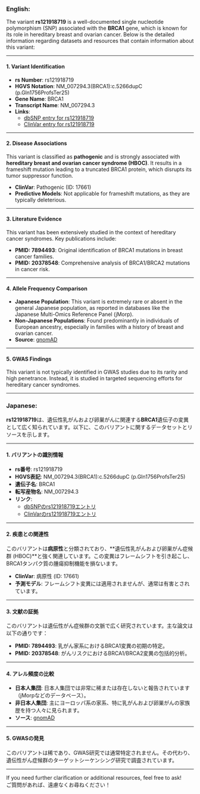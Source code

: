 ### English:
The variant **rs121918719** is a well-documented single nucleotide polymorphism (SNP) associated with the **BRCA1** gene, which is known for its role in hereditary breast and ovarian cancer. Below is the detailed information regarding datasets and resources that contain information about this variant:

---

#### 1. **Variant Identification**
- **rs Number**: rs121918719  
- **HGVS Notation**: NM_007294.3(BRCA1):c.5266dupC (p.Gln1756ProfsTer25)  
- **Gene Name**: BRCA1  
- **Transcript Name**: NM_007294.3  
- **Links**:  
  - [dbSNP entry for rs121918719](https://www.ncbi.nlm.nih.gov/snp/rs121918719)  
  - [ClinVar entry for rs121918719](https://www.ncbi.nlm.nih.gov/clinvar/variation/17661/)  

---

#### 2. **Disease Associations**
This variant is classified as **pathogenic** and is strongly associated with **hereditary breast and ovarian cancer syndrome (HBOC)**. It results in a frameshift mutation leading to a truncated BRCA1 protein, which disrupts its tumor suppressor function.  
- **ClinVar**: Pathogenic (ID: 17661)  
- **Predictive Models**: Not applicable for frameshift mutations, as they are typically deleterious.  

---

#### 3. **Literature Evidence**
This variant has been extensively studied in the context of hereditary cancer syndromes. Key publications include:  
- **PMID: 7894493**: Original identification of BRCA1 mutations in breast cancer families.  
- **PMID: 20378548**: Comprehensive analysis of BRCA1/BRCA2 mutations in cancer risk.  

---

#### 4. **Allele Frequency Comparison**
- **Japanese Population**: This variant is extremely rare or absent in the general Japanese population, as reported in databases like the Japanese Multi-Omics Reference Panel (jMorp).  
- **Non-Japanese Populations**: Found predominantly in individuals of European ancestry, especially in families with a history of breast and ovarian cancer.  
- **Source**: [gnomAD](https://gnomad.broadinstitute.org/)  

---

#### 5. **GWAS Findings**
This variant is not typically identified in GWAS studies due to its rarity and high penetrance. Instead, it is studied in targeted sequencing efforts for hereditary cancer syndromes.

---

### Japanese:
**rs121918719**は、遺伝性乳がんおよび卵巣がんに関連する**BRCA1**遺伝子の変異として広く知られています。以下に、このバリアントに関するデータセットとリソースを示します。

---

#### 1. **バリアントの識別情報**
- **rs番号**: rs121918719  
- **HGVS表記**: NM_007294.3(BRCA1):c.5266dupC (p.Gln1756ProfsTer25)  
- **遺伝子名**: BRCA1  
- **転写産物名**: NM_007294.3  
- **リンク**:  
  - [dbSNPのrs121918719エントリ](https://www.ncbi.nlm.nih.gov/snp/rs121918719)  
  - [ClinVarのrs121918719エントリ](https://www.ncbi.nlm.nih.gov/clinvar/variation/17661/)  

---

#### 2. **疾患との関連性**
このバリアントは**病原性**と分類されており、**遺伝性乳がんおよび卵巣がん症候群 (HBOC)**と強く関連しています。この変異はフレームシフトを引き起こし、BRCA1タンパク質の腫瘍抑制機能を損ないます。  
- **ClinVar**: 病原性 (ID: 17661)  
- **予測モデル**: フレームシフト変異には適用されませんが、通常は有害とされています。  

---

#### 3. **文献の証拠**
このバリアントは遺伝性がん症候群の文脈で広く研究されています。主な論文は以下の通りです：  
- **PMID: 7894493**: 乳がん家系におけるBRCA1変異の初期の特定。  
- **PMID: 20378548**: がんリスクにおけるBRCA1/BRCA2変異の包括的分析。  

---

#### 4. **アレル頻度の比較**
- **日本人集団**: 日本人集団では非常に稀または存在しないと報告されています（jMorpなどのデータベース）。  
- **非日本人集団**: 主にヨーロッパ系の家系、特に乳がんおよび卵巣がんの家族歴を持つ人々に見られます。  
- **ソース**: [gnomAD](https://gnomad.broadinstitute.org/)  

---

#### 5. **GWASの発見**
このバリアントは稀であり、GWAS研究では通常特定されません。その代わり、遺伝性がん症候群のターゲットシーケンシング研究で調査されています。

---

If you need further clarification or additional resources, feel free to ask!  
ご質問があれば、遠慮なくお尋ねください！